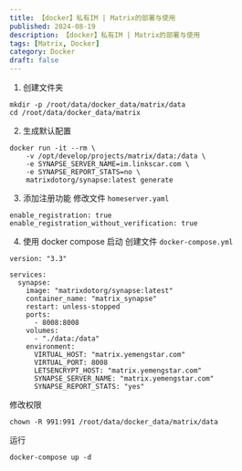 ```yaml
---
title: 【docker】私有IM | Matrix的部署与使用
published: 2024-08-19
description: 【docker】私有IM | Matrix的部署与使用
tags: [Matrix, Docker]
category: Docker
draft: false
---
```


1. 创建文件夹
```
mkdir -p /root/data/docker_data/matrix/data
cd /root/data/docker_data/matrix
```

2. 生成默认配置
```
docker run -it --rm \
    -v /opt/develop/projects/matrix/data:/data \
    -e SYNAPSE_SERVER_NAME=im.linkscar.com \
    -e SYNAPSE_REPORT_STATS=no \
    matrixdotorg/synapse:latest generate
```

3. 添加注册功能
修改文件 `homeserver.yaml`
```
enable_registration: true
enable_registration_without_verification: true
```

4. 使用 docker compose 启动
创建文件 `docker-compose.yml`
```
version: "3.3"
 
services:
  synapse:
    image: "matrixdotorg/synapse:latest"
    container_name: "matrix_synapse"
    restart: unless-stopped
    ports:
      - 8008:8008
    volumes:
      - "./data:/data"
    environment:
      VIRTUAL_HOST: "matrix.yemengstar.com"
      VIRTUAL_PORT: 8008
      LETSENCRYPT_HOST: "matrix.yemengstar.com"
      SYNAPSE_SERVER_NAME: "matrix.yemengstar.com"
      SYNAPSE_REPORT_STATS: "yes"
```

修改权限
```
chown -R 991:991 /root/data/docker_data/matrix/data
```

运行
```
docker-compose up -d
```